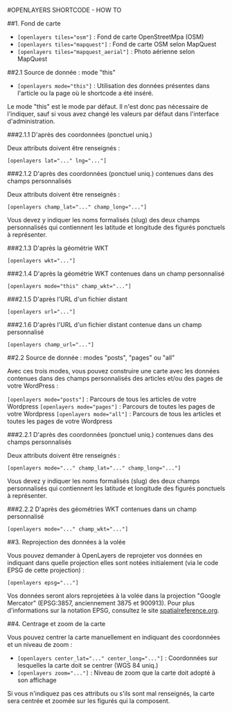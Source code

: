 #OPENLAYERS SHORTCODE - HOW TO

##1. Fond de carte

- `[openlayers tiles="osm"]` : Fond de carte OpenStreetMpa (OSM)
- `[openlayers tiles="mapquest"]` : Fond de carte OSM selon MapQuest
- `[openlayers tiles="mapquest_aerial"]` : Photo aérienne selon MapQuest

##2.1 Source de donnée : mode "this"

- `[openlayers mode="this"]` : Utilisation des données présentes dans l'article ou la page où le shortcode a été inséré.

Le mode "this" est le mode par défaut. Il n'est donc pas nécessaire de l'indiquer, sauf si vous avez changé les valeurs par défaut dans l'interface d'administration.

###2.1.1 D'après des coordonnées (ponctuel uniq.)

Deux attributs doivent être renseignés :

`[openlayers lat="..." lng="..."]`

###2.1.2 D'après des coordonnées (ponctuel uniq.) contenues dans des champs personnalisés

Deux attributs doivent être renseignés :

`[openlayers champ_lat="..." champ_long="..."]`

Vous devez y indiquer les noms formalisés (slug) des deux champs personnalisés qui contiennent les latitude et longitude des figurés ponctuels à représenter.

###2.1.3 D'après la géométrie WKT

`[openlayers wkt="..."]`

###2.1.4 D'après la géométrie WKT contenues dans un champ personnalisé

`[openlayers mode="this" champ_wkt="..."]`

###2.1.5 D'après l'URL d'un fichier distant

`[openlayers url="..."]`

###2.1.6 D'après l'URL d'un fichier distant contenue dans un champ personnalisé

`[openlayers champ_url="..."]`

##2.2 Source de donnée : modes "posts", "pages" ou "all"

Avec ces trois modes, vous pouvez construire une carte avec les données contenues dans des champs personnalisés des articles et/ou des pages de votre WordPress :

`[openlayers mode="posts"]` : Parcours de tous les articles de votre Wordpress
`[openlayers mode="pages"]` : Parcours de toutes les pages de votre Wordpress
`[openlayers mode="all"]` : Parcours de tous les articles et toutes les pages de votre Wordpress

###2.2.1 D'après des coordonnées (ponctuel uniq.) contenues dans des champs personnalisés

Deux attributs doivent être renseignés :

`[openlayers mode="..." champ_lat="..." champ_long="..."]`

Vous devez y indiquer les noms formalisés (slug) des deux champs personnalisés qui contiennent les latitude et longitude des figurés ponctuels à représenter.

###2.2.2 D'après des géométries WKT contenues dans un champ personnalisé

`[openlayers mode="..." champ_wkt="..."]`

##3. Reprojection des données à la volée

Vous pouvez demander à OpenLayers de reprojeter vos données en indiquant dans quelle projection elles sont notées initialement (via le code EPSG de cette projection) :

`[openlayers epsg="..."]`

Vos données seront alors reprojetées à la volée dans la projection "Google Mercator" (EPSG:3857, anciennement 3875 et 900913). Pour plus d'informations sur la notation EPSG, consultez le site [spatialreference.org](http://www.spatialreference.org/).

##4. Centrage et zoom de la carte

Vous pouvez centrer la carte manuellement en indiquant des coordonnées et un niveau de zoom :

- `[openlayers center_lat="..." center_long="..."]` : Coordonnées sur lesquelles la carte doit se centrer (WGS 84 uniq.)
- `[openlayers zoom="..."]` : Niveau de zoom que la carte doit adopté à son affichage

Si vous n'indiquez pas ces attributs ou s'ils sont mal renseignés, la carte sera centrée et zoomée sur les figurés qui la composent.